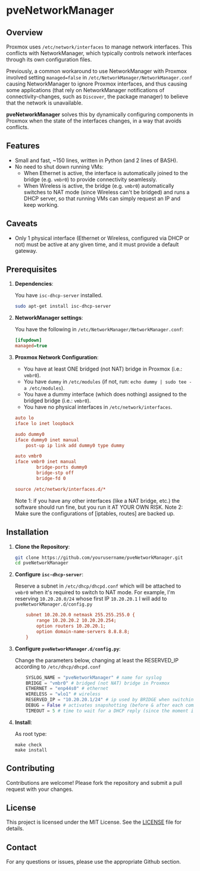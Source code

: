 # pveNetworkManager

## Overview

Proxmox uses `/etc/network/interfaces` to manage network interfaces. This conflicts with NetworkManager, which typically controls network interfaces through its own configuration files.

Previously, a common workaround to use NetworkManager with Proxmox involved setting `managed=false` in `/etc/NetworkManager/NetworkManager.conf` causing NetworkManager to ignore Proxmox interfaces, and thus causing some applications (that rely on NetworkManager notifications of connectivity-changes, such as `Discover`, the package manager) to believe that the network is unavailable. 

**pveNetworkManager** solves this by dynamically configuring components in Proxmox when the state of the interfaces changes, in a way that avoids conflicts. 

## Features

- Small and fast, ~150 lines, written in Python (and 2 lines of BASH).
- No need to shut down running VMs: 
    - When Ethernet is active, the interface is automatically joined to the bridge (e.g. `vmbr0`) to provide connectivity seamlessly.
    - When Wireless is active, the bridge (e.g. `vmbr0`) automatically switches to NAT mode (since Wireless can't be bridged) and runs a DHCP server, so that running VMs can simply request an IP and keep working.

## Caveats

- Only 1 physical interface (Ethernet or Wireless, configured via DHCP or not) must be active at any given time, and it must provide a default gateway.

## Prerequisites

1. **Dependencies**:

    You have `isc-dhcp-server` installed.

    ```bash
    sudo apt-get install isc-dhcp-server
    ```

2. **NetworkManager settings**:

    You have the following in `/etc/NetworkManager/NetworkManager.conf`:

    ```ini
    [ifupdown]
    managed=true
    ```

3. **Proxmox Network Configuration**:

    - You have at least ONE bridged (not NAT) bridge in Proxmox (i.e.: `vmbr0`).
    - You have `dummy` in `/etc/modules` (if not, run: `echo dummy | sudo tee -a /etc/modules`).
    - You have a dummy interface (which does nothing) assigned to the bridged bridge (i.e.: `vmbr0`).
    - You have no physical interfaces in `/etc/network/interfaces`.
    
    ```ini
    auto lo
    iface lo inet loopback

    audo dummy0
    iface dummy0 inet manual
        post-up ip link add dummy0 type dummy

    auto vmbr0
    iface vmbr0 inet manual
            bridge-ports dummy0
            bridge-stp off
            bridge-fd 0

    source /etc/network/interfaces.d/*
    ```
    Note 1: if you have any other interfaces (like a NAT bridge, etc.) the software should run fine, but you run it AT YOUR OWN RISK. 
    Note 2: Make sure the configurations of [iptables, routes] are backed up.

## Installation

1. **Clone the Repository**:

    ```bash
    git clone https://github.com/yourusername/pveNetworkManager.git
    cd pveNetworkManager
    ```
2. **Configure `isc-dhcp-server`**:

    Reserve a subnet in `/etc/dhcp/dhcpd.conf` which will be attached to `vmbr0` when it's required to switch to NAT mode.
    For example, I'm reserving `10.20.20.0/24` whose first IP `10.20.20.1` I will add to `pveNetworkManager.d/config.py`

    ```ini
        subnet 10.20.20.0 netmask 255.255.255.0 {
            range 10.20.20.2 10.20.20.254;
            option routers 10.20.20.1;
            option domain-name-servers 8.8.8.8;
        }
    ```

2. **Configure `pveNetworkManager.d/config.py`**:

    Change the parameters below, changing at least the RESERVED_IP according to `/etc/dhcp/dhcpd.conf`
    
    ```python
        SYSLOG_NAME = "pveNetworkManager" # name for syslog
        BRIDGE = "vmbr0" # bridged (not NAT) bridge in Proxmox
        ETHERNET = "enp44s0" # ethernet
        WIRELESS = "wlo1" # wireless
        RESERVED_IP = "10.20.20.1/24" # ip used by BRIDGE when switching from bridged mode to NAT mode
        DEBUG = False # activates snapshotting (before & after each command) of routes, iptables, and brctl in syslog
        TIMEOUT = 5 # time to wait for a DHCP reply (since the moment in which NetworkManager brings the interface "up")
    ```
3. **Install**:
    
    As root type: 
    ```
    make check
    make install
    ```

## Contributing

Contributions are welcome! Please fork the repository and submit a pull request with your changes.

## License

This project is licensed under the MIT License. See the [LICENSE](LICENSE) file for details.

## Contact

For any questions or issues, please use the appropriate Github section.

